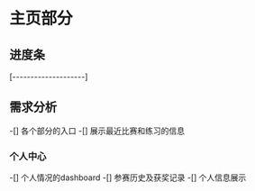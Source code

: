 # 主页部分
## 进度条
[--------------------]
## 需求分析
-[] 各个部分的入口
-[] 展示最近比赛和练习的信息
### 个人中心
-[] 个人情况的dashboard
-[] 参赛历史及获奖记录
-[] 个人信息展示